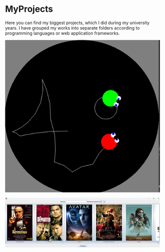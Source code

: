 # MyProjects

Here you can find my biggest projects, which I did during my university years. 
I have grouped my works into separate folders according to programming languages or web application frameworks.


![](C++/UFO%20hami/ufohami.png)

![](Java/MovieStore/image.png)
